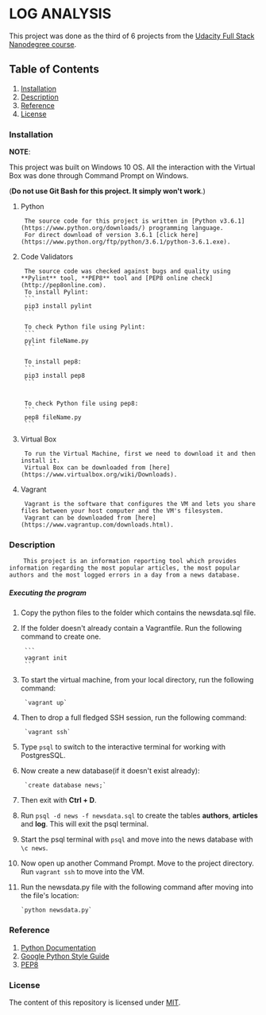 # LOG ANALYSIS 

This project was done as the third of 6 projects from the [Udacity Full Stack Nanodegree course](https://in.udacity.com/course/full-stack-web-developer-nanodegree--nd004/).

## Table of Contents
1. [Installation](#installation)
3. [Description](#description)
5. [Reference](#reference)
6. [License](#license)

### Installation
**NOTE**: 

This project was built on Windows 10 OS. All the interaction with the Virtual Box was done through Command Prompt on Windows.

(**Do not use Git Bash for this project. It simply won't work**.)

1. Python

        The source code for this project is written in [Python v3.6.1](https://www.python.org/downloads/) programming language.
        For direct download of version 3.6.1 [click here](https://www.python.org/ftp/python/3.6.1/python-3.6.1.exe).

2. Code Validators

        The source code was checked against bugs and quality using **Pylint** tool, **PEP8** tool and [PEP8 online check](http://pep8online.com).
        To install Pylint:
        ```
        pip3 install pylint
        ```

        To check Python file using Pylint:
        ```
        pylint fileName.py
        ```

        To install pep8:
        ```
        pip3 install pep8
        ```


        To check Python file using pep8:
        ```
        pep8 fileName.py
        ```

3. Virtual Box

        To run the Virtual Machine, first we need to download it and then install it.
        Virtual Box can be downloaded from [here](https://www.virtualbox.org/wiki/Downloads).

4. Vagrant

        Vagrant is the software that configures the VM and lets you share files between your host computer and the VM's filesystem. 
        Vagrant can be downloaded from [here](https://www.vagrantup.com/downloads.html).

### Description

        This project is an information reporting tool which provides information regarding the most popular articles, the most popular authors and the most logged errors in a day from a news database.

##### Executing the program

1. Copy the python files to the folder which contains the newsdata.sql file.
2. If the folder doesn't already contain a Vagrantfile. Run the following command to create one.
        
        ```
        vagrant init
        ```
    
3. To start the virtual machine, from your local directory, run the following command:
        
        `vagrant up`

4. Then to drop a full fledged SSH session, run the following command:
        
        `vagrant ssh`
        
5. Type `psql` to switch to the interactive terminal for working with PostgresSQL.
6. Now create a new database(if it doesn't exist already):
        
        `create database news;`
        
7. Then exit with **Ctrl + D**.

8. Run `psql -d news -f newsdata.sql` to create the tables **authors**, **articles** and **log**. This will exit the psql terminal.
 
9. Start the psql terminal with `psql` and move into the news database with `\c news`.

10. Now open up another Command Prompt. Move to the project directory. Run `vagrant ssh` to move into the VM.

11. Run the newsdata.py file with the following command after moving into the file's location:

        `python newsdata.py`
        


### Reference
1. [Python Documentation](https://docs.python.org/3/)
2. [Google Python Style Guide](https://google.github.io/styleguide/pyguide.html)
3. [PEP8](https://www.python.org/dev/peps/pep-0008/)

### License
The content of this repository is licensed under [MIT](https://choosealicense.com/licenses/mit/).


